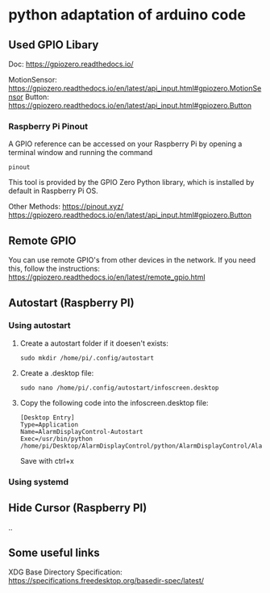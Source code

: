 # python adaptation of arduino code


## Used GPIO Libary
Doc:  https://gpiozero.readthedocs.io/

MotionSensor: https://gpiozero.readthedocs.io/en/latest/api_input.html#gpiozero.MotionSensor
Button: https://gpiozero.readthedocs.io/en/latest/api_input.html#gpiozero.Button

### Raspberry Pi Pinout
A GPIO reference can be accessed on your Raspberry Pi by opening a terminal window and running the command
```env
pinout
```
This tool is provided by the GPIO Zero Python library, which is installed by default in Raspberry Pi OS.

Other Methods:
https://pinout.xyz/
https://gpiozero.readthedocs.io/en/latest/api_input.html#gpiozero.Button

## Remote GPIO
You can use remote GPIO's from other devices in the network.
If you need this, follow the instructions: https://gpiozero.readthedocs.io/en/latest/remote_gpio.html

## Autostart (Raspberry PI)
### Using autostart
1.  Create a autostart folder if it doesen't exists:
    ```env
    sudo mkdir /home/pi/.config/autostart
    ```

2.  Create a .desktop file:
    ```env
    sudo nano /home/pi/.config/autostart/infoscreen.desktop
    ```

3.  Copy the following code into the infoscreen.desktop file:
    ```env
    [Desktop Entry]
    Type=Application
    Name=AlarmDisplayControl-Autostart
    Exec=/usr/bin/python /home/pi/Desktop/AlarmDisplayControl/python/AlarmDisplayControl/AlarmDisplayControl.py
    ```
    Save with ctrl+x

### Using systemd

## Hide Cursor (Raspberry PI)
..

## Some useful links
XDG Base Directory Specification: https://specifications.freedesktop.org/basedir-spec/latest/

